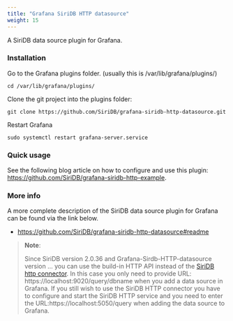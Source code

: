 ```yaml
---
title: "Grafana SiriDB HTTP datasource"
weight: 15
---
```


A SiriDB data source plugin for Grafana.

### Installation

Go to the Grafana plugins folder. (usually this is /var/lib/grafana/plugins/)

```
cd /var/lib/grafana/plugins/
```

Clone the git project into the plugins folder:
```
git clone https://github.com/SiriDB/grafana-siridb-http-datasource.git
```

Restart Grafana
```
sudo systemctl restart grafana-server.service
```

### Quick usage
See the following blog article on how to configure and use this plugin: https://github.com/SiriDB/grafana-siridb-http-example.


### More info

A more complete description of the SiriDB data source plugin for Grafana can be found via the link below.

- https://github.com/SiriDB/grafana-siridb-http-datasource#readme

>**Note**:
>
>Since SiriDB version 2.0.36 and Grafana-Sirdb-HTTP-datasource version ... you can use the build-in HTTP API instead of the [SiriDB http connector](https://github.com/SiriDB/siridb-http).
>In this case you only need to provide URL: https://localhost:9020/query/dbname when you add a data source in Grafana.
>If you still wish to use the SiriDB HTTP connector you have to configure and start the SiriDB HTTP service and you need to enter the URL:https://localhost:5050/query when adding the data source to Grafana.
